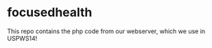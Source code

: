 focusedhealth
=============

This repo contains the php code from our webserver, which we use in USPWS14!
